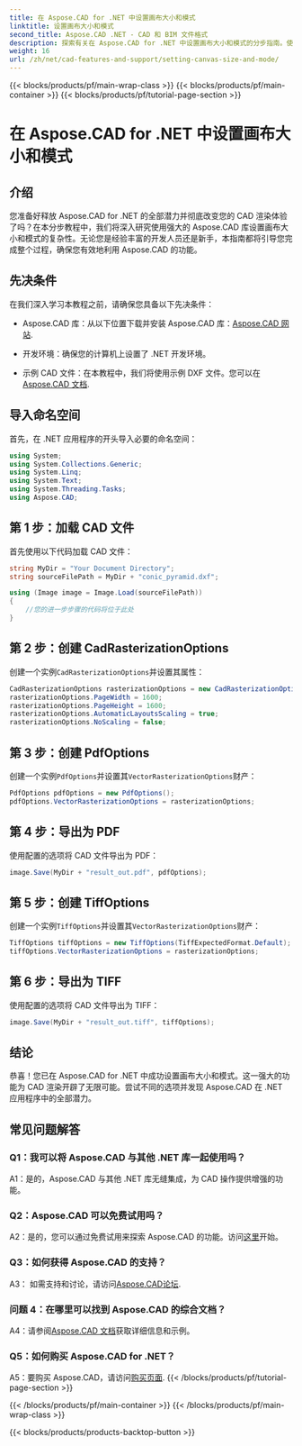 ```yaml
---
title: 在 Aspose.CAD for .NET 中设置画布大小和模式
linktitle: 设置画布大小和模式
second_title: Aspose.CAD .NET - CAD 和 BIM 文件格式
description: 探索有关在 Aspose.CAD for .NET 中设置画布大小和模式的分步指南。使用此综合教程轻松优化您的 CAD 渲染。
weight: 16
url: /zh/net/cad-features-and-support/setting-canvas-size-and-mode/
---
```


{{< blocks/products/pf/main-wrap-class >}}
{{< blocks/products/pf/main-container >}}
{{< blocks/products/pf/tutorial-page-section >}}

# 在 Aspose.CAD for .NET 中设置画布大小和模式

## 介绍

您准备好释放 Aspose.CAD for .NET 的全部潜力并彻底改变您的 CAD 渲染体验了吗？在本分步教程中，我们将深入研究使用强大的 Aspose.CAD 库设置画布大小和模式的复杂性。无论您是经验丰富的开发人员还是新手，本指南都将引导您完成整个过程，确保您有效地利用 Aspose.CAD 的功能。

## 先决条件

在我们深入学习本教程之前，请确保您具备以下先决条件：

-  Aspose.CAD 库：从以下位置下载并安装 Aspose.CAD 库：[Aspose.CAD 网站](https://releases.aspose.com/cad/net/).

- 开发环境：确保您的计算机上设置了 .NET 开发环境。

- 示例 CAD 文件：在本教程中，我们将使用示例 DXF 文件。您可以在[Aspose.CAD 文档](https://reference.aspose.com/cad/net/).

## 导入命名空间

首先，在 .NET 应用程序的开头导入必要的命名空间：

```csharp
using System;
using System.Collections.Generic;
using System.Linq;
using System.Text;
using System.Threading.Tasks;
using Aspose.CAD;
```

## 第 1 步：加载 CAD 文件

首先使用以下代码加载 CAD 文件：

```csharp
string MyDir = "Your Document Directory";
string sourceFilePath = MyDir + "conic_pyramid.dxf";

using (Image image = Image.Load(sourceFilePath))
{
    //您的进一步步骤的代码将位于此处
}
```

## 第 2 步：创建 CadRasterizationOptions

创建一个实例`CadRasterizationOptions`并设置其属性：

```csharp
CadRasterizationOptions rasterizationOptions = new CadRasterizationOptions();
rasterizationOptions.PageWidth = 1600;
rasterizationOptions.PageHeight = 1600;
rasterizationOptions.AutomaticLayoutsScaling = true;
rasterizationOptions.NoScaling = false;
```

## 第 3 步：创建 PdfOptions

创建一个实例`PdfOptions`并设置其`VectorRasterizationOptions`财产：

```csharp
PdfOptions pdfOptions = new PdfOptions();
pdfOptions.VectorRasterizationOptions = rasterizationOptions;
```

## 第 4 步：导出为 PDF

使用配置的选项将 CAD 文件导出为 PDF：

```csharp
image.Save(MyDir + "result_out.pdf", pdfOptions);
```

## 第 5 步：创建 TiffOptions

创建一个实例`TiffOptions`并设置其`VectorRasterizationOptions`财产：

```csharp
TiffOptions tiffOptions = new TiffOptions(TiffExpectedFormat.Default);
tiffOptions.VectorRasterizationOptions = rasterizationOptions;
```

## 第 6 步：导出为 TIFF

使用配置的选项将 CAD 文件导出为 TIFF：

```csharp
image.Save(MyDir + "result_out.tiff", tiffOptions);
```

## 结论

恭喜！您已在 Aspose.CAD for .NET 中成功设置画布大小和模式。这一强大的功能为 CAD 渲染开辟了无限可能。尝试不同的选项并发现 Aspose.CAD 在 .NET 应用程序中的全部潜力。

## 常见问题解答

### Q1：我可以将 Aspose.CAD 与其他 .NET 库一起使用吗？

A1：是的，Aspose.CAD 与其他 .NET 库无缝集成，为 CAD 操作提供增强的功能。

### Q2：Aspose.CAD 可以免费试用吗？

 A2：是的，您可以通过免费试用来探索 Aspose.CAD 的功能。访问[这里](https://releases.aspose.com/)开始。

### Q3：如何获得 Aspose.CAD 的支持？

A3： 如需支持和讨论，请访问[Aspose.CAD论坛](https://forum.aspose.com/c/cad/19).

### 问题 4：在哪里可以找到 Aspose.CAD 的综合文档？

 A4：请参阅[Aspose.CAD 文档](https://reference.aspose.com/cad/net/)获取详细信息和示例。

### Q5：如何购买 Aspose.CAD for .NET？

 A5：要购买 Aspose.CAD，请访问[购买页面](https://purchase.aspose.com/buy).
{{< /blocks/products/pf/tutorial-page-section >}}

{{< /blocks/products/pf/main-container >}}
{{< /blocks/products/pf/main-wrap-class >}}

{{< blocks/products/products-backtop-button >}}

